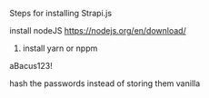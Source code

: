 Steps for installing Strapi.js

install nodeJS
https://nodejs.org/en/download/

1. install yarn or nppm

aBacus123!

hash the passwords instead of storing them vanilla
